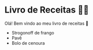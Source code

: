 # Livro de Receitas :man_cook:

Olá! Bem vindo ao meu livro de receitas :wave:

* Strogonoff de frango
* Pavê
* Bolo de cenoura
